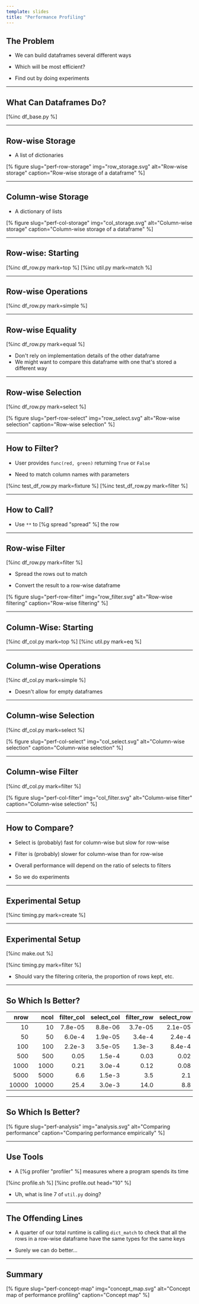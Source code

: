 ```yaml
---
template: slides
title: "Performance Profiling"
---
```


## The Problem

-   We can build dataframes several different ways

-   Which will be most efficient?

-   Find out by doing experiments

---

## What Can Dataframes Do?

[%inc df_base.py %]

---

## Row-wise Storage

-   A list of dictionaries

[% figure
   slug="perf-row-storage"
   img="row_storage.svg"
   alt="Row-wise storage"
   caption="Row-wise storage of a dataframe"
%]

---

## Column-wise Storage

-   A dictionary of lists

[% figure
   slug="perf-col-storage"
   img="col_storage.svg"
   alt="Column-wise storage"
   caption="Column-wise storage of a dataframe"
%]

---

## Row-wise: Starting

[%inc df_row.py mark=top %]
[%inc util.py mark=match %]

---

## Row-wise Operations

[%inc df_row.py mark=simple %]

---

## Row-wise Equality

[%inc df_row.py mark=equal %]

-   Don't rely on implementation details of the other dataframe
-   We might want to compare this dataframe with one that's stored a different way

---

## Row-wise Selection

[%inc df_row.py mark=select %]

[% figure
   slug="perf-row-select"
   img="row_select.svg"
   alt="Row-wise selection"
   caption="Row-wise selection"
%]

---

## How to Filter?

-   User provides `func(red, green)` returning `True` or `False`

-   Need to match column names with parameters

[%inc test_df_row.py mark=fixture %]
[%inc test_df_row.py mark=filter %]

---

## How to Call?

-   Use `**` to [%g spread "spread" %] the row

---

## Row-wise Filter

[%inc df_row.py mark=filter %]

-   Spread the rows out to match

-   Convert the result to a row-wise dataframe

[% figure
   slug="perf-row-filter"
   img="row_filter.svg"
   alt="Row-wise filtering"
   caption="Row-wise filtering"
%]

---

## Column-Wise: Starting

[%inc df_col.py mark=top %]
[%inc util.py mark=eq %]

---

## Column-wise Operations

[%inc df_col.py mark=simple %]

-   Doesn't allow for empty dataframes

---

## Column-wise Selection

[%inc df_col.py mark=select %]

[% figure
   slug="perf-col-select"
   img="col_select.svg"
   alt="Column-wise selection"
   caption="Column-wise selection"
%]

---

## Column-wise Filter

[%inc df_col.py mark=filter %]

[% figure
   slug="perf-col-filter"
   img="col_filter.svg"
   alt="Column-wise filter"
   caption="Column-wise selection"
%]

---

## How to Compare?

-   Select is (probably) fast for column-wise but slow for row-wise

-   Filter is (probably) slower for column-wise than for row-wise

-   Overall performance will depend on the ratio of selects to filters

-   So we do experiments

---

## Experimental Setup

[%inc timing.py mark=create %]

---

## Experimental Setup

[%inc make.out %]

[%inc timing.py mark=filter %]

-   Should vary the filtering criteria, the proportion of rows kept, etc.

---

## So Which Is Better?

| nrow | ncol | filter_col | select_col | filter_row | select_row |
| ---: | ---: | ---------: | ---------: | ---------: | ---------: |
| 10 | 10 | 7.8e-05 | 8.8e-06 | 3.7e-05 | 2.1e-05 |
| 50 | 50 | 6.0e-4 | 1.9e-05 | 3.4e-4 | 2.4e-4 |
| 100 | 100 | 2.2e-3 | 3.5e-05 | 1.3e-3 | 8.4e-4 |
| 500 | 500 | 0.05 | 1.5e-4 | 0.03 | 0.02 |
| 1000 | 1000 | 0.21 | 3.0e-4 | 0.12 | 0.08 |
| 5000 | 5000 | 6.6 | 1.5e-3 | 3.5 | 2.1 |
| 10000 | 10000 | 25.4 | 3.0e-3 | 14.0 | 8.8 |

---

## So Which Is Better?

[% figure
   slug="perf-analysis"
   img="analysis.svg"
   alt="Comparing performance"
   caption="Comparing performance empirically"
%]

---

## Use Tools

-   A [%g profiler "profiler" %] measures where a program spends its time

[%inc profile.sh %]
[%inc profile.out head="10" %]

-   Uh, what is line 7 of `util.py` doing?

---

## The Offending Lines

-   A quarter of our total runtime is calling `dict_match` to check that
    all the rows in a row-wise dataframe
    have the same types for the same keys

-   Surely we can do better…

---

<!--# class="summary" -->

## Summary

[% figure
   slug="perf-concept-map"
   img="concept_map.svg"
   alt="Concept map of performance profiling"
   caption="Concept map"
%]
